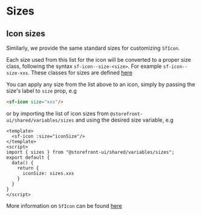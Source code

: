 # Sizes

## Icon sizes

Similarly, we provide the same standard sizes for customizing `SfIcon`.

<SfDocsIcons/>

Each size used from this list for the icon will be converted to a proper size class, following the syntax `sf-icon--size-<size>`. For example `sf-icon--size-xxs`. These classes for sizes are defined [here](https://github.com/DivanteLtd/storefront-ui/blob/develop/packages/shared/styles/components/SfIcon.scss)

You can apply any size from the list above to an icon, simply by passing the size's label to `size` prop, e.g
```html
<sf-icon size="xxs"/>
```
or by importing the list of icon sizes from `@storefront-ui/shared/variables/sizes` and using the desired size variable, e.g
```vue
<template>
  <sf-icon :size="iconSize"/>
</template>
<script>
import { sizes } from "@storefront-ui/shared/variables/sizes";
export default {
  data() {
    return {
      iconSize: sizes.xxs
    }
  }
}
</script>
```
More information on `SfIcon` can be found [here](/components/Icon.md)

